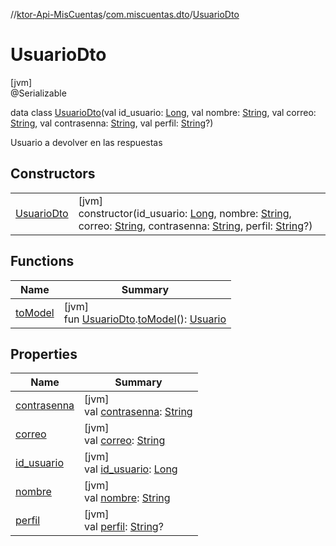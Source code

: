 //[ktor-Api-MisCuentas](../../../index.md)/[com.miscuentas.dto](../index.md)/[UsuarioDto](index.md)

# UsuarioDto

[jvm]\
@Serializable

data class [UsuarioDto](index.md)(val id_usuario: [Long](https://kotlinlang.org/api/latest/jvm/stdlib/kotlin/-long/index.html), val nombre: [String](https://kotlinlang.org/api/latest/jvm/stdlib/kotlin/-string/index.html), val correo: [String](https://kotlinlang.org/api/latest/jvm/stdlib/kotlin/-string/index.html), val contrasenna: [String](https://kotlinlang.org/api/latest/jvm/stdlib/kotlin/-string/index.html), val perfil: [String](https://kotlinlang.org/api/latest/jvm/stdlib/kotlin/-string/index.html)?)

Usuario a devolver en las respuestas

## Constructors

| | |
|---|---|
| [UsuarioDto](-usuario-dto.md) | [jvm]<br>constructor(id_usuario: [Long](https://kotlinlang.org/api/latest/jvm/stdlib/kotlin/-long/index.html), nombre: [String](https://kotlinlang.org/api/latest/jvm/stdlib/kotlin/-string/index.html), correo: [String](https://kotlinlang.org/api/latest/jvm/stdlib/kotlin/-string/index.html), contrasenna: [String](https://kotlinlang.org/api/latest/jvm/stdlib/kotlin/-string/index.html), perfil: [String](https://kotlinlang.org/api/latest/jvm/stdlib/kotlin/-string/index.html)?) |

## Functions

| Name | Summary |
|---|---|
| [toModel](../../com.miscuentas.mappers/to-model.md) | [jvm]<br>fun [UsuarioDto](index.md).[toModel](../../com.miscuentas.mappers/to-model.md)(): [Usuario](../../com.miscuentas.models/-usuario/index.md) |

## Properties

| Name | Summary |
|---|---|
| [contrasenna](contrasenna.md) | [jvm]<br>val [contrasenna](contrasenna.md): [String](https://kotlinlang.org/api/latest/jvm/stdlib/kotlin/-string/index.html) |
| [correo](correo.md) | [jvm]<br>val [correo](correo.md): [String](https://kotlinlang.org/api/latest/jvm/stdlib/kotlin/-string/index.html) |
| [id_usuario](id_usuario.md) | [jvm]<br>val [id_usuario](id_usuario.md): [Long](https://kotlinlang.org/api/latest/jvm/stdlib/kotlin/-long/index.html) |
| [nombre](nombre.md) | [jvm]<br>val [nombre](nombre.md): [String](https://kotlinlang.org/api/latest/jvm/stdlib/kotlin/-string/index.html) |
| [perfil](perfil.md) | [jvm]<br>val [perfil](perfil.md): [String](https://kotlinlang.org/api/latest/jvm/stdlib/kotlin/-string/index.html)? |
